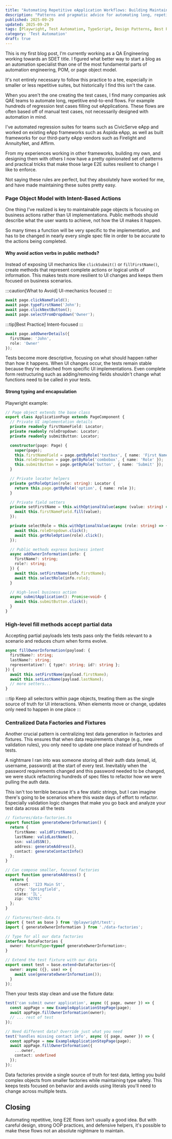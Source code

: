 ```yaml
---
title: "Automating Repetitive eApplication Workflows: Building Maintainable E2E Suites"
description: "Patterns and pragmatic advice for automating long, repetitive end-to-end eApplWhile automating long E2E flows isn't ideal, good design patterns help build frameworks that adapt to change without constant maintenance.cation flows with maintainable, resilient test framework"
published: 2025-09-29
updated: 2025-09-29
tags: [Playwright, Test Automation, TypeScript, Design Patterns, Best Practices]
category: 'Test Automation'
draft: true 
---
```


This is my first blog post, I'm currently working as a QA Engineering working towards an SDET title. I figured what better way to start a blog as an automation specialist than one of the most fundamental parts of automation engineering, POM, or page object model.

It's not entirely necessary to follow this practice to a tee, especially in smaller or less repetitive suites, but historically I find this isn't the case.

When you aren't the one creating the test cases, I find many companies ask QAE teams to automate long, repetitive end-to-end flows. For example hundreds of regression test cases filling out eApplications. These flows are often based off of manual test cases, not necessarily designed with automation in mind.

I've automated regression suites for teams such as CivicServe eApp and worked on existing eApp frameworks such as Aspida eApp, as well as built frameworks for our third-party eApp vendors such as Firelight and AnnuityNet, and Affirm. 

From my experiences working in other frameworks, building my own, and designing them with others I now have a pretty opinionated set of patterns and practical tricks that make those large E2E suites resilient to change I like to enforce.

Not saying these rules are perfect, but they absolutely have worked for me, and have made maintaining these suites pretty easy.

### Page Object Model with Intent-Based Actions

One thing I've realized is key to maintainable page objects is focusing on business actions rather than UI implementations. Public methods should describe what the user wants to achieve, not how the UI makes it happen.

So many times a function will be very specific to the implementation, and has to be changed in nearly every single spec file in order to be accurate to the actions being completed.

#### Why avoid action verbs in public methods?

Instead of exposing UI mechanics like `clickSubmit()` or `fillFirstName()`, create methods that represent complete actions or logical units of information. This makes tests more resilient to UI changes and keeps them focused on business scenarios.

:::caution[What to Avoid]
UI-mechanics focused
::: 
```ts
await page.clickNameField();
await page.typeFirstName('John');
await page.clickNextButton();
await page.selectFromDropdown('Owner');
```

:::tip[Best Practice]
Intent-focused
:::
```ts
await page.addOwnerDetails({
  firstName: 'John',
  role: 'Owner'
});
```

Tests become more descriptive, focusing on what should happen rather than how it happens. When UI changes occur, the tests remain stable because they're detached from specific UI implementations. Even complete form restructuring such as adding/removing fields shouldn't change what functions need to be called in your tests.

#### Strong typing and encapsulation

Playwright example:

```ts
// Page object extends the base class
export class ApplicationPage extends PageComponent {
  // Private UI implementation details
  private readonly firstNameField: Locator;
  private readonly roleDropdown: Locator;
  private readonly submitButton: Locator;

  constructor(page: Page) {
    super(page);
    this.firstNameField = page.getByRole('textbox', { name: 'First Name' });
    this.roleDropdown = page.getByRole('combobox', { name: 'Role' });
    this.submitButton = page.getByRole('button', { name: 'Submit' });
  }

  // Private locator helpers
  private getRoleOption(role: string): Locator {
    return this.page.getByRole('option', { name: role });
  }

  // Private field setters
  private setFirstName = this.withOptionalValue(async (value: string) => {
    await this.firstNameField.fill(value);
  });

  private selectRole = this.withOptionalValue(async (role: string) => {
    await this.roleDropdown.click();
    await this.getRoleOption(role).click();
  });

  // Public methods express business intent
  async addOwnerInformation(info: { 
    firstName?: string; 
    role?: string;
  }) {
    await this.setFirstName(info.firstName);
    await this.selectRole(info.role);
  }

  // High-level business action
  async submitApplication(): Promise<void> {
    await this.submitButton.click();
  }
}
```

### High-level fill methods accept partial data

Accepting partial payloads lets tests pass only the fields relevant to a scenario and reduces churn when forms evolve.

```ts
async fillOwnerInformation(payload: {
  firstName?: string;
  lastName?: string;
  representative?: { type?: string; id?: string };
}) {
  await this.setFirstName(payload.firstName);
  await this.setLastName(payload.lastName);
  // more setters...
}
```

:::tip
Keep all selectors within page objects, treating them as the single source of truth for UI interactions. When elements move or change, updates only need to happen in one place
:::

### Centralized Data Factories and Fixtures

Another crucial pattern is centralizing test data generation in factories and fixtures. This ensures that when data requirements change (e.g., new validation rules), you only need to update one place instead of hundreds of tests.

A nightmare I ran into was someone storing all their auth data (email, id, username, password) at the start of every test. Inevitably when the password requirements changed and this password needed to be changed, we were stuck refactoring hundreds of spec files to refactor how we were pulling the auth data.

This isn't too terrible because it's a few static strings, but I can imagine there's going to be scenarios where this waste days of effort to refactor. Especially validation logic changes that make you go back and analyze your test data across all the tests

```ts
// fixtures/data-factories.ts
export function generateOwnerInformation() {
  return {
    firstName: validFirstName(),
    lastName: validLastName(),
    ssn: validSSN(),
    address: generateAddress(),
    contact: generateContactInfo()
  };
}

// Can compose smaller, focused factories
export function generateAddress() {
  return {
    street: '123 Main St',
    city: 'Springfield',
    state: 'IL',
    zip: '62701'
  };
}

// fixtures/test-data.ts
import { test as base } from '@playwright/test';
import { generateOwnerInformation } from './data-factories';

// Type for all our data factories
interface DataFactories {
  owner: ReturnType<typeof generateOwnerInformation>;
}

// Extend the test fixture with our data
export const test = base.extend<DataFactories>({
  owner: async ({}, use) => {
    await use(generateOwnerInformation());
  }
});
```

Then your tests stay clean and use the fixture data:

```ts
test('can submit owner application', async ({ page, owner }) => {
  const appPage = new ExampleApplicationStepPage(page);
  await appPage.fillOwnerInformation(owner);
  // ... rest of test
});

// Need different data? Override just what you need
test('handles missing contact info', async ({ page, owner }) => {
  const appPage = new ExampleApplicationStepPage(page);
  await appPage.fillOwnerInformation({
    ...owner,
    contact: undefined
  });
});
```

Data factories provide a single source of truth for test data, letting you build complex objects from smaller factories while maintaining type safety. This keeps tests focused on behavior and avoids using literals you'll need to change across multiple tests.

## Closing
Automating repetitive, long E2E flows isn’t usually a good idea. But with careful design, strong OOP practices, and defensive helpers, it's possible to make these flows not an absolute nightmare to maintain.